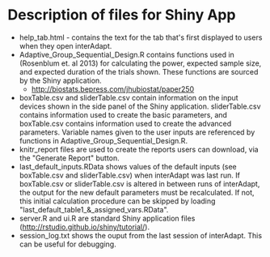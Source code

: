 Description of files for Shiny App
===============


* help_tab.html - contains the text for the tab that's first displayed to users when they open interAdapt.
* Adaptive_Group_Sequential_Design.R contains functions used in (Rosenblum et. al 2013) for calculating the power, expected sample size, and expected duration of the trials shown. These functions are sourced by the Shiny application.
    * http://biostats.bepress.com/jhubiostat/paper250
* boxTable.csv and sliderTable.csv contain information on the input devices shown in the side panel of the Shiny application. sliderTable.csv contains information used to create the basic parameters, and boxTable.csv contains information used to create the advanced parameters. Variable names given to the user inputs are referenced by functions in Adaptive_Group_Sequential_Design.R.
* knitr_report files are used to create the reports users can download, via the "Generate Report" button.
* last_default_inputs.RData shows values of the default inputs (see boxTable.csv and sliderTable.csv) when interAdapt was last run. If boxTable.csv or sliderTable.csv is altered in between runs of interAdapt, the output for the new default parameters must be recalculated. If not, this initial calculation procedure can be skipped by loading "last_default_table1_&_assigned_vars.RData".
* server.R and ui.R are standard Shiny application files (http://rstudio.github.io/shiny/tutorial/).
* session_log.txt shows the ouput from the last session of interAdapt. This can be useful for debugging.
